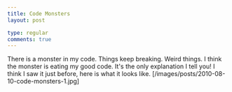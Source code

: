 ```yaml
---
title: Code Monsters
layout: post

type: regular
comments: true
---
```


There is a monster in my code. Things keep breaking. Weird things. I think the
monster is eating my good code. It's the only explanation I tell you!
I think I saw it just before, here is what it looks like. [/images/posts/2010-08-10-code-monsters-1.jpg]

